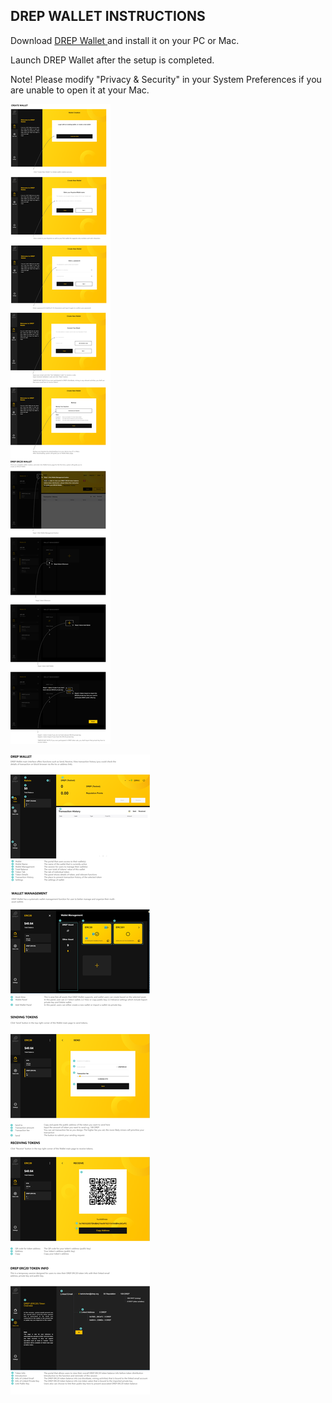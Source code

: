 ## DREP WALLET INSTRUCTIONS

Download [DREP Wallet ](https://github.com/drep-project/DREP_Wallet/releases) and install it on your PC or Mac.

Launch DREP Wallet after the setup is completed.

Note! Please modify "Privacy & Security" in your System Preferences if you are unable to open it at your Mac.

![screenshot](./INSTRUCTIONS/wallet1en.png)

![screenshot](./INSTRUCTIONS/wallet2en.png)
